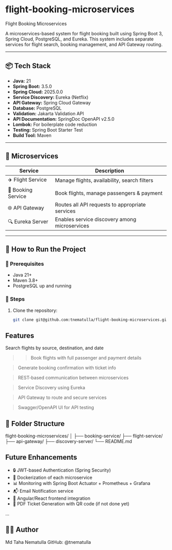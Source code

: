 # flight-booking-microservices
Flight Booking Microservices

A microservices-based system for flight booking built using Spring Boot 3, Spring Cloud, PostgreSQL, and Eureka. This system includes separate services for flight search, booking management, and API Gateway routing.

---

## 📦 Tech Stack

- **Java:** 21
- **Spring Boot:** 3.5.0
- **Spring Cloud:** 2025.0.0
- **Service Discovery:** Eureka (Netflix)
- **API Gateway:** Spring Cloud Gateway
- **Database:** PostgreSQL
- **Validation:** Jakarta Validation API
- **API Documentation:** SpringDoc OpenAPI v2.5.0
- **Lombok:** For boilerplate code reduction
- **Testing:** Spring Boot Starter Test
- **Build Tool:** Maven

---

## 🧱 Microservices

| Service          | Description                                      |
|------------------|--------------------------------------------------|
| ✈️ Flight Service | Manage flights, availability, search filters     |
| 📃 Booking Service| Book flights, manage passengers & payment       |
| 🌐 API Gateway    | Routes all API requests to appropriate services  |
| 🔍 Eureka Server  | Enables service discovery among microservices   |

---

## 🚀 How to Run the Project

### 🧾 Prerequisites
- Java 21+
- Maven 3.8+
- PostgreSQL up and running

### 🔧 Steps

1. Clone the repository:
   ```bash
   git clone git@github.com:tnematulla/flight-booking-microservices.git

## Features
Search flights by source, destination, and date

>> Book flights with full passenger and payment details

> Generate booking confirmation with ticket info

> REST-based communication between microservices

> Service Discovery using Eureka

> API Gateway to route and secure services

> Swagger/OpenAPI UI for API testing

## 🧭 Folder Structure
flight-booking-microservices/
│
├── booking-service/
├── flight-service/
├── api-gateway/
├── discovery-server/
└── README.md

##  Future Enhancements   
- 🔒 JWT-based Authentication (Spring Security)
- 🐳 Dockerization of each microservice
- 📊 Monitoring with Spring Boot Actuator + Prometheus + Grafana
- 📬 Email Notification service
- 🎨 Angular/React frontend integration
- 🧾 PDF Ticket Generation with QR code (if not done yet)

...

## 👨‍💻 Author
Md Taha Nematulla
GitHub: @tnematulla
